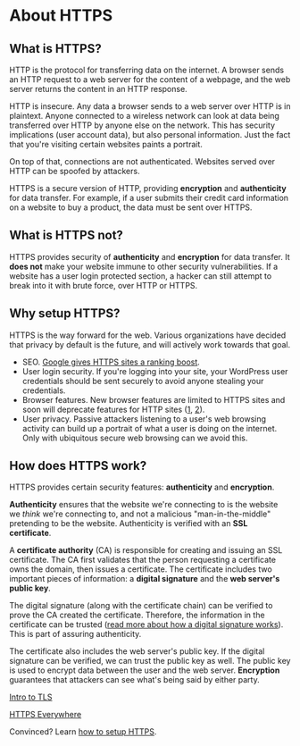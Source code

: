# About HTTPS

## What is HTTPS?

HTTP is the protocol for transferring data on the internet. A browser
sends an HTTP request to a web server for the content of a webpage, and the web server
returns the content in an HTTP response.

HTTP is insecure. Any data a browser sends to a web server over HTTP is in plaintext.
Anyone connected to a wireless network can look at data being transferred over HTTP by
anyone else on the network. This has security implications (user account data), but
also personal information. Just the fact that you're visiting certain websites
paints a portrait.

On top of that, connections are not authenticated. Websites served over HTTP can be spoofed by attackers.

HTTPS is a secure version of HTTP, providing **encryption** and **authenticity** for data transfer.
For example, if a user submits their credit card information on a website to buy a product,
the data must be sent over HTTPS.

## What is HTTPS not?

HTTPS provides security of **authenticity** and **encryption** for data transfer.
It **does not** make your website immune to other security vulnerabilities.
If a website has a user login protected section, a hacker can still attempt to
break into it with brute force, over HTTP or HTTPS.

## Why setup HTTPS?

HTTPS is the way forward for the web. Various organizations have decided that privacy
by default is the future, and will actively work towards that goal.

* SEO. [Google gives HTTPS sites a ranking boost](http://googlewebmastercentral.blogspot.com/2014/08/https-as-ranking-signal.html).
* User login security. If you're logging into your site, your WordPress user credentials
should be sent securely to avoid anyone stealing your credentials.
* Browser features. New browser features are limited to HTTPS sites and soon will deprecate features for HTTP sites ([1](https://blog.mozilla.org/security/2015/04/30/deprecating-non-secure-http/), [2](https://www.chromium.org/Home/chromium-security/marking-http-as-non-secure)).
* User privacy. Passive attackers listening to a user's web browsing activity can build up a portrait
of what a user is doing on the internet. Only with ubiquitous secure web browsing can
we avoid this.

## How does HTTPS work?

HTTPS provides certain security features: **authenticity** and **encryption**.

**Authenticity** ensures that the website we're connecting to is the website we *think* we're
connecting to, and not a malicious "man-in-the-middle" pretending to be the website.
Authenticity is verified with an **SSL certificate**.

A **certificate authority** (CA) is responsible for creating and issuing an SSL certificate.
The CA first validates that the person requesting a certificate owns the domain,
then issues a certificate. The certificate includes two important pieces of information:
a **digital signature** and the **web server's public key**.

The digital signature (along with the certificate chain) can be verified to prove
the CA created the certificate. Therefore, the information in the certificate can be trusted
([read more about how a digital signature works](about-public-key-cryptography.md#digital-signature)).
This is part of assuring authenticity.

The certificate also includes the web server's public key. If the digital signature
can be verified, we can trust the public key as well. The public key is used to encrypt
data between the user and the web server. **Encryption** guarantees that
attackers can see what's being said by either party.

[Intro to TLS](http://chimera.labs.oreilly.com/books/1230000000545/ch04.html)

[HTTPS Everywhere](https://www.youtube.com/watch?v=cBhZ6S0PFCY)

Convinced? Learn [how to setup HTTPS](https-setup-guide.md).